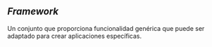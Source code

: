 ## _Framework_

Un conjunto que proporciona funcionalidad genérica que puede ser adaptado para crear aplicaciones específicas.
